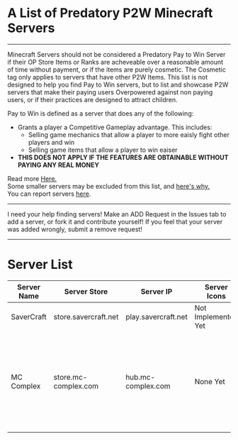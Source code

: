 # A List of Predatory P2W Minecraft Servers
***
Minecraft Servers should not be considered a Predatory Pay to Win Server if their OP Store Items or Ranks are acheveable over a reasonable amount of time without payment, or if the items are purely cosmetic. The Cosmetic tag only applies to servers that have other P2W Items. This list is not designed to help you find Pay to Win servers, but to list and showcase P2W servers that make their paying users Overpowered against non paying users, or if their practices are designed to attract children. 

Pay to Win is defined as a server that does any of the following:
  - Grants a player a Competitive Gameplay advantage. This includes:
    - Selling game mechanics that allow a player to more eaisly fight other players and win
    - Selling game items that allow a player to win eaiser
  - **THIS DOES NOT APPLY IF THE FEATURES ARE OBTAINABLE WITHOUT PAYING ANY REAL MONEY**

Read more [Here.](https://www.minecraft.net/en-us/terms#commercial:~:text=Servers%20and%20Hosting.%22-,SERVERS%20AND%20HOSTING,-With%20hosting%20servers)  
Some smaller servers may be excluded from this list, and [here's why.](https://twitter.com/TheMisterEpicYT/status/1660986744752447488)  
You can report servers [here](https://help.minecraft.net/hc/en-us/requests/new?ticket_form_id=11289976570893). 
***
I need your help finding servers! Make an ADD Request in the Issues tab to add a server, or fork it and contribute yourself! 
If you feel that your server was added wrongly, submit a remove request!
***
# Server List
| Server Name | Server Store | Server IP | Server Icons | Server Status | Notes |
| ----------- | ------------ | --------- | ------------ | ------------- | ----- |
| SaverCraft  | store.savercraft.net | play.savercraft.net | Not Implemented Yet | ![](https://api.mcstatus.io/v2/widget/java/play.savercraft.net) | 
| MC Complex  | store.mc-complex.com | hub.mc-complex.com | None Yet | ![](https://api.mcstatus.io/v2/widget/java/hub.mc-complex.com) | Specifically referring to the survival hub, you can buy expensive ranks that grant netherite armor (TOS BREAKAGE) |
